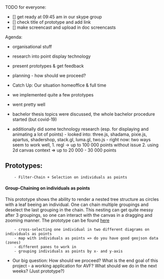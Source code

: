 TODO for everyone:
- [] get ready at 09:45 am in our skype group
- [] check title of prototype and add link
- [] make screencast and upload in doc screencasts


Agenda:
- organisational stuff
- research into point display technology
- present prototypes & get feedback
- planning - how should we proceed?

- Catch Up: Our situation homeoffice & full time

- we implemented quite a few prototypes 
- went pretty well 
- bachelor thesis topics were discussed, the whole bachelor procedure started (but covid-19)

- additionally did some technology research (esp. for displaying and animating a lot of points)
      - looked into: three.js, shadama, pixie.js, apartus, shadershop, stack.gl, luma.gl, two.js
      - right now: two ways seem to work well,
          1. regl -> up to 100 000 points without issue
          2. using 2d canvas context => up to 20 000 - 30 000 points

## Prototypes: 
        - Filter-Chain + Selection on individuals as points
        
#### Group-Chaining on individuals as points
This prototype shows the ability to render a nested tree structure as circles with a leaf beeing an individual. One can chain multiple groupings and deselect the last grouping in the chain. This nesting can get quite messy after 3 groupings, so one can interact with the canvas in a dragging and zooming manner.
The prototype can be found [here](https://lively-kernel.org/lively4/BP2019RH1/scratch/individualsAsPoints/regl/groupchaining/regl-group-chain-points.md)
        
        - cross-selecting one individual in two different diagrams on individuals as points
        - map with individuals as points => do you have good geojson data (zones)
        - different panes to work in
        - grouping individuals as points by x- and y-axis

- Our big question: How should we proceed? What is the end goal of this project - a working application for AVF? What should we do in the next weeks? (Just prototype?)